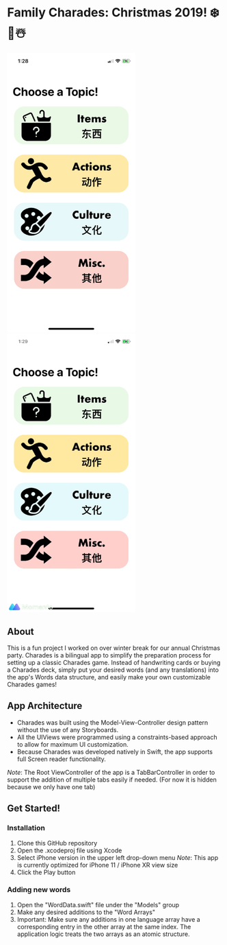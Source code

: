 # Family Charades: Christmas 2019! ❄️🎄☃️

<img src="https://github.com/wrenliang/Charades-Xmas-2019/blob/master/readme%20Assets/Home-Screen.PNG" alt="Home Screen Picture" width="300"> <img src="https://github.com/wrenliang/Charades-Xmas-2019/blob/master/readme%20Assets/Demo-Gif.GIF" alt="Demo GIF" width="300">

## About
This is a fun project I worked on over winter break for our annual Christmas party. Charades is a bilingual app to simplify the preparation process for setting up a classic Charades game. Instead of handwriting cards or buying a Charades deck, simply put your desired words (and any translations) into the app's Words data structure, and easily make your own customizable Charades games!

## App Architecture
- Charades was built using the Model-View-Controller design pattern without the use of any Storyboards.
- All the UIViews were programmed using a constraints-based approach to allow for maximum UI customization. 
- Because Charades was developed natively in Swift, the app supports full Screen reader functionality.

*Note*: The Root ViewController of the app is a TabBarController in order to support the addition of multiple tabs easily if needed. (For now it is hidden because we only have one tab)

## Get Started!

### Installation
1) Clone this GitHub repository
2) Open the .xcodeproj file using Xcode
3) Select iPhone version in the upper left drop-down menu 
*Note*: This app is currently optimized for iPhone 11 / iPhone XR view size
4) Click the Play button

### Adding new words
1) Open the "WordData.swift" file under the "Models" group
2) Make any desired additions to the "Word Arrays"
3) Important: Make sure any additions in one language array have a corresponding entry in the other array at the same index. The application logic treats the two arrays as an atomic structure.

